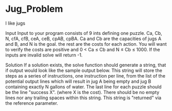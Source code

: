 # Jug_Problem
I like jugs

Input
Input to your program consists of 9 ints defining one puzzle. Ca, Cb, N, cfA, cfB, ceA, ceB, cpAB, cpBA. Ca and Cb are the capacities of 
jugs A and B, and N is the goal. the rest are the costs for each action. You will want to verify the costs are positive and 0 < Ca ≤ Cb and 
N ≤ Cb ≤ 1000. If the inputs are invalid solve will return -1.

Solution
If a solution exists, the solve function should generate a string, that if output would look like the sample output below. This string will 
store the steps as a series of instructions, one instruction per line, from the list of the potential output lines which will result in jug 
A being empty and jug B containing exactly N gallons of water. The last line for each puzzle should be the line "success X". (where X is 
the cost). There should be no empty lines nor any trailing spaces within this string. This string is "returned" via the reference 
parameter.
